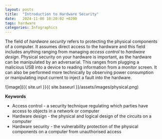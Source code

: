 ```yaml
---
layout: posts
title:  "Introduction to Hardware Security"
date:   2024-11-06 10:20:02 +0200
tags: hardware
categories: Infographics
---
```


The field of <i>hardware security</i> refers to protecting the physical components of a computer. It assumes direct access to the hardware and this field includes anything ranging from managing <i>access control</i> to <i>hardware design</i>. Physical security on your hardware is important, as the hardware can be manipulated by an adversarial. This ranges from plugging a malicious USB into a device to reading information from a monitor screen. It can also be performed more technically by observing power consumption or manipulating input current to inject a fault into the hardware.

![image]({{ site.url }}{{ site.baseurl }}/assets/images/physical.png) 

<b>Keywords</b>
<ul>
<li>Access control - a security technique regulating which parties have access to objects in a network or computer</li>
<li>Hardware design - the physical and logical design of the circuits on a computer</li>
<li>Hardware security - the vulnerability protection of the physical components on a computer from unauthorised access</li>
</ul>
